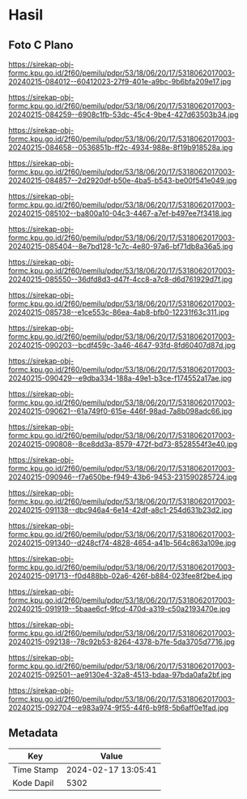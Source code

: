 # Hasil

## Foto C Plano

https://sirekap-obj-formc.kpu.go.id/2f60/pemilu/pdpr/53/18/06/20/17/5318062017003-20240215-084012--60412023-27f9-401e-a9bc-9b6bfa209e17.jpg

https://sirekap-obj-formc.kpu.go.id/2f60/pemilu/pdpr/53/18/06/20/17/5318062017003-20240215-084259--6908c1fb-53dc-45c4-9be4-427d63503b34.jpg

https://sirekap-obj-formc.kpu.go.id/2f60/pemilu/pdpr/53/18/06/20/17/5318062017003-20240215-084658--0536851b-ff2c-4934-988e-8f19b918528a.jpg

https://sirekap-obj-formc.kpu.go.id/2f60/pemilu/pdpr/53/18/06/20/17/5318062017003-20240215-084857--2d2920df-b50e-4ba5-b543-be00f541e049.jpg

https://sirekap-obj-formc.kpu.go.id/2f60/pemilu/pdpr/53/18/06/20/17/5318062017003-20240215-085102--ba800a10-04c3-4467-a7ef-b497ee7f3418.jpg

https://sirekap-obj-formc.kpu.go.id/2f60/pemilu/pdpr/53/18/06/20/17/5318062017003-20240215-085404--8e7bd128-1c7c-4e80-97a6-bf71db8a36a5.jpg

https://sirekap-obj-formc.kpu.go.id/2f60/pemilu/pdpr/53/18/06/20/17/5318062017003-20240215-085550--36dfd8d3-d47f-4cc8-a7c8-d6d761929d7f.jpg

https://sirekap-obj-formc.kpu.go.id/2f60/pemilu/pdpr/53/18/06/20/17/5318062017003-20240215-085738--e1ce553c-86ea-4ab8-bfb0-12231f63c311.jpg

https://sirekap-obj-formc.kpu.go.id/2f60/pemilu/pdpr/53/18/06/20/17/5318062017003-20240215-090203--bcdf459c-3a46-4647-93fd-8fd60407d87d.jpg

https://sirekap-obj-formc.kpu.go.id/2f60/pemilu/pdpr/53/18/06/20/17/5318062017003-20240215-090429--e9dba334-188a-49e1-b3ce-f174552a17ae.jpg

https://sirekap-obj-formc.kpu.go.id/2f60/pemilu/pdpr/53/18/06/20/17/5318062017003-20240215-090621--61a749f0-615e-446f-98ad-7a8b098adc66.jpg

https://sirekap-obj-formc.kpu.go.id/2f60/pemilu/pdpr/53/18/06/20/17/5318062017003-20240215-090808--8ce8dd3a-8579-472f-bd73-8528554f3e40.jpg

https://sirekap-obj-formc.kpu.go.id/2f60/pemilu/pdpr/53/18/06/20/17/5318062017003-20240215-090946--f7a650be-f949-43b6-9453-231590285724.jpg

https://sirekap-obj-formc.kpu.go.id/2f60/pemilu/pdpr/53/18/06/20/17/5318062017003-20240215-091138--dbc946a4-6e14-42df-a8c1-254d631b23d2.jpg

https://sirekap-obj-formc.kpu.go.id/2f60/pemilu/pdpr/53/18/06/20/17/5318062017003-20240215-091340--d248cf74-4828-4654-a41b-564c863a109e.jpg

https://sirekap-obj-formc.kpu.go.id/2f60/pemilu/pdpr/53/18/06/20/17/5318062017003-20240215-091713--f0d488bb-02a6-426f-b884-023fee8f2be4.jpg

https://sirekap-obj-formc.kpu.go.id/2f60/pemilu/pdpr/53/18/06/20/17/5318062017003-20240215-091919--5baae6cf-9fcd-470d-a319-c50a2193470e.jpg

https://sirekap-obj-formc.kpu.go.id/2f60/pemilu/pdpr/53/18/06/20/17/5318062017003-20240215-092138--78c92b53-8264-4378-b7fe-5da3705d7716.jpg

https://sirekap-obj-formc.kpu.go.id/2f60/pemilu/pdpr/53/18/06/20/17/5318062017003-20240215-092501--ae9130e4-32a8-4513-bdaa-97bda0afa2bf.jpg

https://sirekap-obj-formc.kpu.go.id/2f60/pemilu/pdpr/53/18/06/20/17/5318062017003-20240215-092704--e983a974-9f55-44f6-b9f8-5b6aff0e1fad.jpg


## Metadata

| Key        | Value               |
| ---------- | ------------------- |
| Time Stamp | 2024-02-17 13:05:41 |
| Kode Dapil | 5302                |



